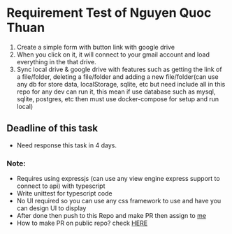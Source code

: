 # Requirement Test of Nguyen Quoc Thuan
1. Create a simple form with button link with google drive
2. When you click on it, it will connect to your gmail account and load everything in the that drive.
3. Sync local drive & google drive with features such as getting the link of a file/folder, deleting a file/folder and adding a new file/folder(can use any db for store data, localStorage, sqlite, etc but need include all in this repo for any dev can run it, this mean if use database such as mysql, sqlite, postgres, etc then must use docker-compose for setup and run local)

## Deadline of this task
- Need response this task in 4 days.

### Note: 
- Requires using expressjs (can use any view engine express support to connect to api) with typescript
- Write unittest for typescript code
- No UI required so you can use any css framework to use and have you can design UI to display
- After done then push to this Repo and make PR then assign to [me](https://github.com/longthemartec)
- How to make PR on public repo? check [HERE](https://opensource.com/article/19/7/create-pull-request-github)
